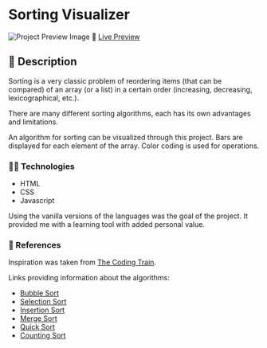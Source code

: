 # Sorting Visualizer
![Project Preview Image](https://github.com/erelado/sorting-visualizer/blob/master/images/preview.png)
👀 [Live Preview](https://erelado.github.io/sorting-visualizer/)

## 📙 Description
Sorting is a very classic problem of reordering items (that can be compared) of an array (or a list) in a certain order (increasing, decreasing, lexicographical, etc.).

There are many different sorting algorithms, each has its own advantages and limitations.

An algorithm for sorting can be visualized through this project. Bars are displayed for each element of the array. Color coding is used for operations.

### 👨‍💻 Technologies
-   HTML
-   CSS
-   Javascript

Using the vanilla versions of the languages was the goal of the project. It provided me with a learning tool with added personal value.

### 🔗 References
Inspiration was taken from [The Coding Train](https://www.youtube.com/watch?v=67k3I2GxTH8).

Links providing information about the algorithms:
- [Bubble Sort](https://en.wikipedia.org/wiki/Bubble_sort)
- [Selection Sort](https://en.wikipedia.org/wiki/Selection_sort)
- [Insertion Sort](https://en.wikipedia.org/wiki/Insertion_sort)
- [Merge Sort](https://en.wikipedia.org/wiki/Merge_sort)
- [Quick Sort](https://en.wikipedia.org/wiki/Quicksort)
- [Counting Sort](https://en.wikipedia.org/wiki/Counting_sort)
